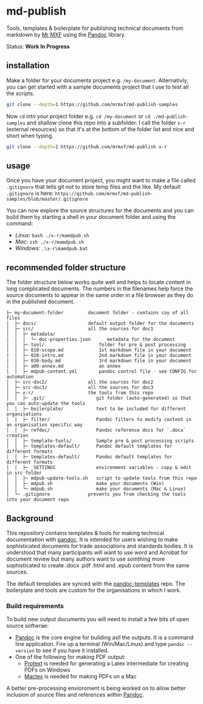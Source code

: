 # md-publish

Tools, templates & boilerplate for publishing technical documents from markdown by
[Mr MXF](https://mrmxf.com)
using the
[Pandoc] library.

Status: **Work In Progress**

## installation

Make a folder for your documents project e.g. `/my-document`. Alternativly, you can
get started with a sample documents project that I use to test all the scripts.

```sh
git clone --depth=1 https://github.com/mrmxf/md-publish-samples
```

Now `cd` into your project folder e.g. `cd /my-document` or
`cd ./md-publish-samples` and shallow clone this repo into a subfolder. I
call the folder `x-r` (external resources) so that it's at the bottom
of the folder list and nice and short when typing.

```sh
git clone --depth=1 https://github.com/mrmxf/md-publish x-r
```

## usage

Once you have your document project, you might want to make a file called `.gitignore`
that tells git not to store temp files and the like. My default `.gitignore` is here:
`https://github.com/mrmxf/md-publish-samples/blob/master/.gitignore`

You can now explore the source structures for the documents and you can build them by
starting a shell in your document folder and using the command:

* _Linux:_ `bash ./x-r/mamdpub.sh`
* _Mac:_ `zsh ./x-r/mamdpub.sh`
* _Windows:_ `.\x-r\mamdpub.bat`

## recommended folder structure

The folder structure below works quite well and helps to locate content in long complicated documents.
The numbers in the filenames help force the source documents to appear in the same order in a file
browser as they do in the published document.

```text
├─ my-document-folder         document folder - contains coy of all files
│  ├─ docs/                   default output folder for the documents
│  ├─ src/                    all the sources for doc1
│  │  ├─ metadata/
|  |  |  └─ doc-properties.json      metadata for the document
│  │  ├─ tool/                    folder for pre & post processing
|  |  ├─ 010-scope.md             1st markdown file in your document
|  |  ├─ 020-intro.md             2nd markdown file in your document
|  |  ├─ 030-body.md              3rd markdown file in your document
|  |  ├─ a00-annex.md             an annex
|  |  ├─ mdpub-content.yml        pandoc control file - see CONFIG for automation
│  ├─ src-doc2/               all the sources for doc2
│  ├─ src-doc3/               all the sources for doc3
│  ├─ x-r/                    the tools from this repo
│  │  ├─ .git/                   git folder (auto-generated) so that you can auto-update the tools
│  │  ├─ boilerplate/            text to be included for different organisations
│  │  ├─ filter/                 Pandoc filters to modify content in an organisation specific way
│  │  ├─ refdoc/                 Pandoc reference docs for `.docx` creation
│  │  ├─ template-tools/         Sample pre & post processing scripts
│  │  ├─ templates-default/      Pandoc default templates for different formats
│  │  ├─ templates-default/      Pandoc default templates for different formats
│  │  ├─ _SETTINGS               environment variables - copy & edit in src folder
│  │  ├─ mdpub-update-tools.sh   script to update tools from this repo
│  │  ├─ mdpub.sh                make your documents (Win)
│  │  └─ mdpub.sh                make your documents (Mac & Linux)
|  └─ .gitignore              prevents you from checking the tools into your document repo
```

## Background

This repository contains templates & tools for making technical documentation
with [pandoc]. It is intended for users wishing to make sophisticated
documents for trade associations and standards bodies. It is understood
that many participants will want to use word and Acrobat for document
review but many authors want to use somthing more sophisticated to
create .docx .pdf .html and .epub content from the same sources.

The default templates are synced with the [pandoc-templates] repo. The
boilerplate and tools are custom for the organisations in which I work.

### Build requirements

To build new output documents you will need to install a few bits of open source softwrae:

* [Pandoc] is the core engine for building asll the outputs. It is a command line application. Fire up a terminal (Win/Mac/Linux) and type `pandoc --version` to see if you have it installed.
* One of the following for making PDF output:
  * [Protext] is needed for generating a Latex intermediate for creating PDFs on Windows
  * [Mactex] is needed for making PDFs on a Mac

A better pre-processing envioroment is being worked on to allow better
inclusion of source files and references within [Pandoc].

[Mr MXF]:https://mrmxf.com
[Pandoc]:https://pandoc.org
[pandoc-templates]:https://github.com/jgm/pandoc-templates
[protext]:https://www.tug.org/protext/
[mactex]:https://tug.org/mactex/